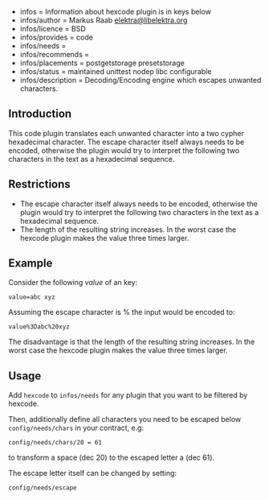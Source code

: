 - infos = Information about hexcode plugin is in keys below
- infos/author = Markus Raab <elektra@libelektra.org>
- infos/licence = BSD
- infos/provides = code
- infos/needs =
- infos/recommends =
- infos/placements = postgetstorage presetstorage
- infos/status = maintained unittest nodep libc configurable
- infos/description = Decoding/Encoding engine which escapes unwanted characters.

## Introduction

This code plugin translates each unwanted character into a two cypher
hexadecimal character. The escape character itself always needs to be
encoded, otherwise the plugin would try to interpret the following two
characters in the text as a hexadecimal sequence.

## Restrictions

- The escape character itself always needs to be encoded, otherwise
the plugin would try to interpret the following two characters in the
text as a hexadecimal sequence.
- The length of the resulting string increases. In the worst case the
hexcode plugin makes the value three times larger.

## Example

Consider the following _value_ of an key:

    value=abc xyz

Assuming the escape character is % the input would be encoded to:

    value%3Dabc%20xyz

The disadvantage is that the length of the resulting string increases.
In the worst case
the hexcode plugin makes the value three times larger.

## Usage

Add `hexcode` to `infos/needs` for any plugin that you want to be filtered
by hexcode.

Then, additionally define all characters you need to be escaped below
`config/needs/chars` in your contract, e.g:

	config/needs/chars/20 = 61

to transform a space (dec 20) to the escaped letter a (dec 61).

The escape letter itself can be changed by setting:

	config/needs/escape

